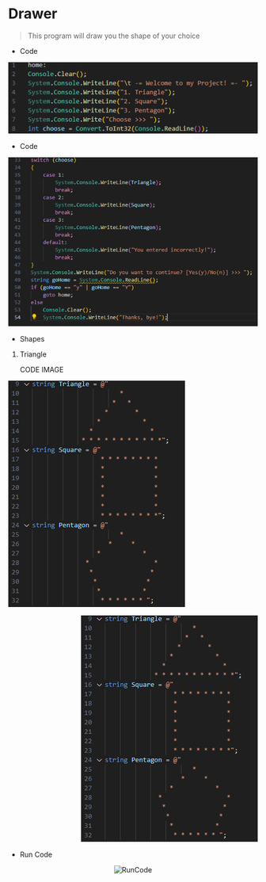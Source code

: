 # Drawer
> This program will draw you the shape of your choice

* Code

<p align="center">
  <img src="https://github.com/rajabov0011/Drawer/blob/main/imagesAndGif/code1.png" alt="1">
</p>

* Code

<p align="center">
  <img src="https://github.com/rajabov0011/Drawer/blob/main/imagesAndGif/code2.png" alt="2">
</p>

* Shapes
1. Triangle

    CODE                                      IMAGE
<p align="left">
  <img src="https://github.com/rajabov0011/Drawer/blob/main/imagesAndGif/shapes.png" alt="Shapes">
</p>

<p align="right">
  <img src="https://github.com/rajabov0011/Drawer/blob/main/imagesAndGif/shapes.png" alt="Shapes">
</p>

* Run Code

<p align="center">
  <img src="https://github.com/rajabov0011/Drawer/blob/main/imagesAndGif/My%20Project.gif" alt="RunCode">
</p>